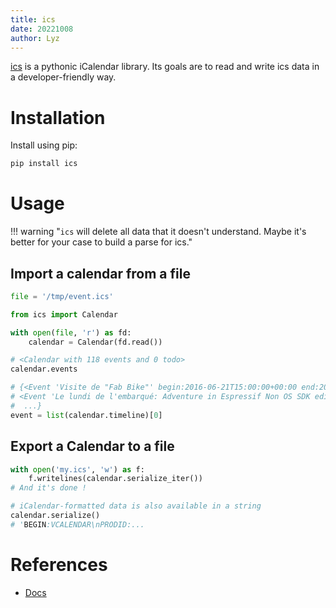 ```yaml
---
title: ics
date: 20221008
author: Lyz
---
```


[ics](https://icspy.readthedocs.io/en/stable/index.html) is a pythonic iCalendar
library. Its goals are to read and write ics data in
a developer-friendly way.

# Installation

Install using pip:

```bash
pip install ics
```

# Usage

!!! warning "`ics` will delete all data that it doesn't understand. Maybe it's better for your case to build a parse for ics."

## Import a calendar from a file

```python
file = '/tmp/event.ics'

from ics import Calendar

with open(file, 'r') as fd:
    calendar = Calendar(fd.read())

# <Calendar with 118 events and 0 todo>
calendar.events

# {<Event 'Visite de "Fab Bike"' begin:2016-06-21T15:00:00+00:00 end:2016-06-21T17:00:00+00:00>,
# <Event 'Le lundi de l'embarqué: Adventure in Espressif Non OS SDK edition' begin:2018-02-19T17:00:00+00:00 end:2018-02-19T22:00:00+00:00>,
#  ...}
event = list(calendar.timeline)[0]
```

## Export a Calendar to a file

```python
with open('my.ics', 'w') as f:
    f.writelines(calendar.serialize_iter())
# And it's done !

# iCalendar-formatted data is also available in a string
calendar.serialize()
# 'BEGIN:VCALENDAR\nPRODID:...
```

# References

* [Docs](https://icspy.readthedocs.io/en/stable/index.html)
